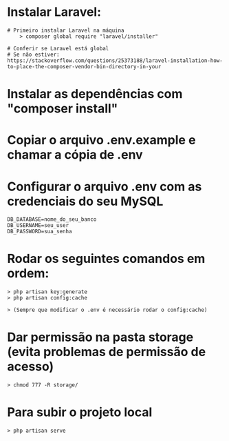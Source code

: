 # Instalar Laravel:
    # Primeiro instalar Laravel na máquina
        > composer global require "laravel/installer"

    # Conferir se Laravel está global
    # Se não estiver: https://stackoverflow.com/questions/25373188/laravel-installation-how-to-place-the-composer-vendor-bin-directory-in-your

# Instalar as dependências com "composer install"

# Copiar o arquivo .env.example e chamar a cópia de .env

# Configurar o arquivo .env com as credenciais do seu MySQL
    DB_DATABASE=nome_do_seu_banco
    DB_USERNAME=seu_user
    DB_PASSWORD=sua_senha

# Rodar os seguintes comandos em ordem:
    > php artisan key:generate
    > php artisan config:cache 
    
    > (Sempre que modificar o .env é necessário rodar o config:cache)

# Dar permissão na pasta storage (evita problemas de permissão de acesso)
    > chmod 777 -R storage/

# Para subir o projeto local
    > php artisan serve
